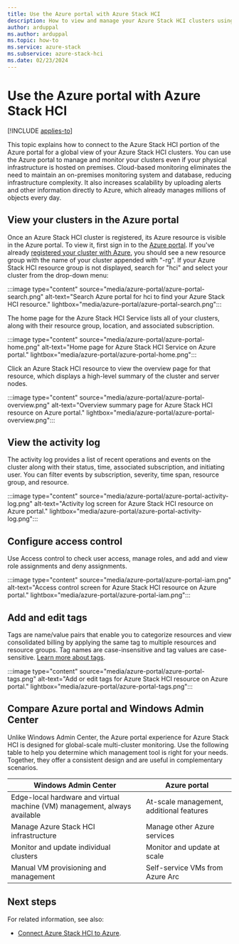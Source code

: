 ```yaml
---
title: Use the Azure portal with Azure Stack HCI
description: How to view and manage your Azure Stack HCI clusters using the Azure portal.
author: arduppal
ms.author: arduppal
ms.topic: how-to
ms.service: azure-stack
ms.subservice: azure-stack-hci
ms.date: 02/23/2024
---
```


# Use the Azure portal with Azure Stack HCI

[!INCLUDE [applies-to](../../hci/includes/hci-applies-to-22h2.md)]

This topic explains how to connect to the Azure Stack HCI portion of the Azure portal for a global view of your Azure Stack HCI clusters. You can use the Azure portal to manage and monitor your clusters even if your physical infrastructure is hosted on premises. Cloud-based monitoring eliminates the need to maintain an on-premises monitoring system and database, reducing infrastructure complexity. It also increases scalability by uploading alerts and other information directly to Azure, which already manages millions of objects every day.

## View your clusters in the Azure portal

Once an Azure Stack HCI cluster is registered, its Azure resource is visible in the Azure portal. To view it, first sign in to the [Azure portal](https://portal.azure.com). If you've already [registered your cluster with Azure](../deploy/register-with-azure.md), you should see a new resource group with the name of your cluster appended with "-rg". If your Azure Stack HCI resource group is not displayed, search for "hci" and select your cluster from the drop-down menu:

:::image type="content" source="media/azure-portal/azure-portal-search.png" alt-text="Search Azure portal for hci to find your Azure Stack HCI resource." lightbox="media/azure-portal/azure-portal-search.png":::

The home page for the Azure Stack HCI Service lists all of your clusters, along with their resource group, location, and associated subscription.

:::image type="content" source="media/azure-portal/azure-portal-home.png" alt-text="Home page for Azure Stack HCI Service on Azure portal." lightbox="media/azure-portal/azure-portal-home.png":::

Click an Azure Stack HCI resource to view the overview page for that resource, which displays a high-level summary of the cluster and server nodes.

:::image type="content" source="media/azure-portal/azure-portal-overview.png" alt-text="Overview summary page for Azure Stack HCI resource on Azure portal." lightbox="media/azure-portal/azure-portal-overview.png":::

## View the activity log

The activity log provides a list of recent operations and events on the cluster along with their status, time, associated subscription, and initiating user. You can filter events by subscription, severity, time span, resource group, and resource.

:::image type="content" source="media/azure-portal/azure-portal-activity-log.png" alt-text="Activity log screen for Azure Stack HCI resource on Azure portal." lightbox="media/azure-portal/azure-portal-activity-log.png":::

## Configure access control

Use Access control to check user access, manage roles, and add and view role assignments and deny assignments.

:::image type="content" source="media/azure-portal/azure-portal-iam.png" alt-text="Access control screen for Azure Stack HCI resource on Azure portal." lightbox="media/azure-portal/azure-portal-iam.png":::

## Add and edit tags

Tags are name/value pairs that enable you to categorize resources and view consolidated billing by applying the same tag to multiple resources and resource groups. Tag names are case-insensitive and tag values are case-sensitive. [Learn more about tags](/azure/azure-resource-manager/management/tag-resources).

:::image type="content" source="media/azure-portal/azure-portal-tags.png" alt-text="Add or edit tags for Azure Stack HCI resource on Azure portal." lightbox="media/azure-portal/azure-portal-tags.png":::

## Compare Azure portal and Windows Admin Center

Unlike Windows Admin Center, the Azure portal experience for Azure Stack HCI is designed for global-scale multi-cluster monitoring. Use the following table to help you determine which management tool is right for your needs. Together, they offer a consistent design and are useful in complementary scenarios.

| Windows Admin Center | Azure portal |
| --------------- | --------------- |
| Edge-local hardware and virtual machine (VM) management, always available | At-scale management, additional features |
| Manage Azure Stack HCI infrastructure | Manage other Azure services |
| Monitor and update individual clusters | Monitor and update at scale |
| Manual VM provisioning and management | Self-service VMs from Azure Arc |

## Next steps

For related information, see also:

- [Connect Azure Stack HCI to Azure](../deploy/register-with-azure.md).

